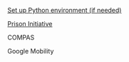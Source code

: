[Set up Python environment (if needed)](https://github.com/picoral/pit-un-2022/tree/master/python_setup)

[Prison Initiative](https://github.com/picoral/pit-un-2022/blob/master/Python%20tutorials/tidying-data-python/data-wrangling-w-python.ipynb)

COMPAS

Google Mobility
